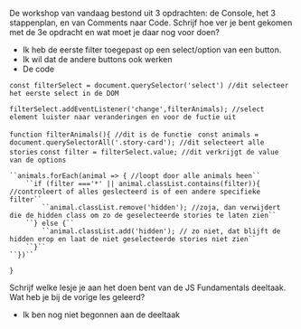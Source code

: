 De workshop van vandaag bestond uit 3 opdrachten:
de Console, het 3 stappenplan, en van Comments naar Code. Schrijf hoe ver je bent gekomen met de 3e opdracht en wat moet je daar nog voor doen?
- Ik heb de eerste filter toegepast op een select/option van een button. 
- Ik wil dat de andere buttons ook werken 
- De code 

``const filterSelect = document.querySelector('select') //dit selecteer het eerste select in de DOM``

``filterSelect.addEventListener('change',filterAnimals); //select element luister naar veranderingen en voor de fuctie uit``

``function filterAnimals(){ //dit is de functie ``
    ``const animals = document.querySelectorAll('.story-card'); //dit selecteert alle stories``
    ``const filter = filterSelect.value; //dit verkrijgt de value van de options``

    ``animals.forEach(animal => { //loopt door alle animals heen``
        ``if (filter ==='*' || animal.classList.contains(filter)){ //controleert of alles geslecteerd is of een andere specifieke filter``
            ``animal.classList.remove('hidden'); //zoja, dan verwijdert die de hidden class om zo de geselecteerde stories te laten zien``
        ``} else {``
            ``animal.classList.add('hidden'); // zo niet, dat blijft de hidden erop en laat de niet geselecteerde stories niet zien``
        ``}``
    ``})``
``}``

Schrijf welke lesje je aan het doen bent van de JS Fundamentals deeltaak. Wat heb je bij de vorige les geleerd?
- Ik ben nog niet begonnen aan de deeltaak 